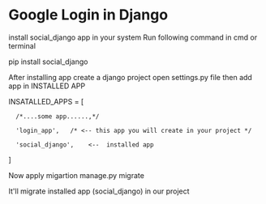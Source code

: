 # Google Login in Django

install social_django app in your system
Run following command in cmd or terminal

pip install social_django

After installing app create a django project open settings.py file then add app in INSTALLED APP

INSATALLED_APPS = [
      
      /*....some app......,*/

      'login_app',   /* <-- this app you will create in your project */

      'social_django',    <--  installed app

]

Now apply migartion 
manage.py migrate

It'll migrate installed app (social_django) in our project



